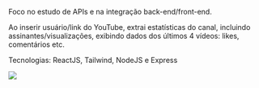 Foco no estudo de APIs e na integração back-end/front-end. 

Ao inserir usuário/link do YouTube, extrai estatísticas do canal, incluindo assinantes/visualizações, exibindo dados dos últimos 4 vídeos: likes, comentários etc.

Tecnologias: ReactJS, Tailwind, NodeJS e Express

<img src="https://ik.imagekit.io/duduzinvdlk/projetos/youtube-data?updatedAt=1691947685536"/>

